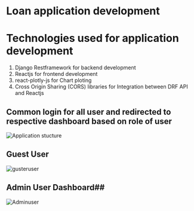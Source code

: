 # Loan application development

# Technologies used for application development
1) Django Restframework for backend development
2) Reactjs for frontend development
3) react-plotly-js for Chart ploting
4) Cross Origin Sharing (CORS) libraries for Integration between DRF API and Reactjs

## Common login for all user and redirected to respective dashboard based on role of user ##
![Application stucture](https://github.com/Amol892/Startup_business_loan_app/assets/114909137/e78e93c8-547c-42ea-979d-9a97b634d6b1)

## Guest User ##
![gusteruser](https://github.com/Amol892/Startup_business_loan_app/assets/114909137/c8071273-220a-4933-aaea-625f064d9b5b)

## Admin User Dashboard##
![Adminuser](https://github.com/Amol892/Startup_business_loan_app/assets/114909137/5b867c00-9d33-4868-8e23-a866776582d2)


